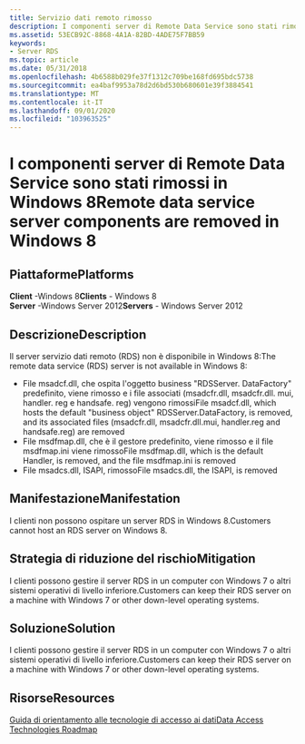 ```yaml
---
title: Servizio dati remoto rimosso
description: I componenti server di Remote Data Service sono stati rimossi in Windows 8
ms.assetid: 53ECB92C-8868-4A1A-82BD-4ADE75F7BB59
keywords:
- Server RDS
ms.topic: article
ms.date: 05/31/2018
ms.openlocfilehash: 4b6588b029fe37f1312c709be168fd695bdc5738
ms.sourcegitcommit: ea4baf9953a78d2d6bd530b680601e39f3884541
ms.translationtype: MT
ms.contentlocale: it-IT
ms.lasthandoff: 09/01/2020
ms.locfileid: "103963525"
---
```

# <a name="remote-data-service-server-components-are-removed-in-windows-8"></a><span data-ttu-id="a0786-104">I componenti server di Remote Data Service sono stati rimossi in Windows 8</span><span class="sxs-lookup"><span data-stu-id="a0786-104">Remote data service server components are removed in Windows 8</span></span>

## <a name="platforms"></a><span data-ttu-id="a0786-105">Piattaforme</span><span class="sxs-lookup"><span data-stu-id="a0786-105">Platforms</span></span>

 <span data-ttu-id="a0786-106">**Client** -Windows 8</span><span class="sxs-lookup"><span data-stu-id="a0786-106">**Clients** - Windows 8</span></span>  
<span data-ttu-id="a0786-107">**Server** -Windows Server 2012</span><span class="sxs-lookup"><span data-stu-id="a0786-107">**Servers** - Windows Server 2012</span></span>  



## <a name="description"></a><span data-ttu-id="a0786-108">Descrizione</span><span class="sxs-lookup"><span data-stu-id="a0786-108">Description</span></span>

<span data-ttu-id="a0786-109">Il server servizio dati remoto (RDS) non è disponibile in Windows 8:</span><span class="sxs-lookup"><span data-stu-id="a0786-109">The remote data service (RDS) server is not available in Windows 8:</span></span>

-   <span data-ttu-id="a0786-110">File msadcf.dll, che ospita l'oggetto business "RDSServer. DataFactory" predefinito, viene rimosso e i file associati (msadcfr.dll, msadcfr.dll. mui, handler. reg e handsafe. reg) vengono rimossi</span><span class="sxs-lookup"><span data-stu-id="a0786-110">File msadcf.dll, which hosts the default "business object" RDSServer.DataFactory, is removed, and its associated files (msadcfr.dll, msadcfr.dll.mui, handler.reg and handsafe.reg) are removed</span></span>
-   <span data-ttu-id="a0786-111">File msdfmap.dll, che è il gestore predefinito, viene rimosso e il file msdfmap.ini viene rimosso</span><span class="sxs-lookup"><span data-stu-id="a0786-111">File msdfmap.dll, which is the default Handler, is removed, and the file msdfmap.ini is removed</span></span>
-   <span data-ttu-id="a0786-112">File msadcs.dll, ISAPI, rimosso</span><span class="sxs-lookup"><span data-stu-id="a0786-112">File msadcs.dll, the ISAPI, is removed</span></span>

## <a name="manifestation"></a><span data-ttu-id="a0786-113">Manifestazione</span><span class="sxs-lookup"><span data-stu-id="a0786-113">Manifestation</span></span>

<span data-ttu-id="a0786-114">I clienti non possono ospitare un server RDS in Windows 8.</span><span class="sxs-lookup"><span data-stu-id="a0786-114">Customers cannot host an RDS server on Windows 8.</span></span>

## <a name="mitigation"></a><span data-ttu-id="a0786-115">Strategia di riduzione del rischio</span><span class="sxs-lookup"><span data-stu-id="a0786-115">Mitigation</span></span>

<span data-ttu-id="a0786-116">I clienti possono gestire il server RDS in un computer con Windows 7 o altri sistemi operativi di livello inferiore.</span><span class="sxs-lookup"><span data-stu-id="a0786-116">Customers can keep their RDS server on a machine with Windows 7 or other down-level operating systems.</span></span>

## <a name="solution"></a><span data-ttu-id="a0786-117">Soluzione</span><span class="sxs-lookup"><span data-stu-id="a0786-117">Solution</span></span>

<span data-ttu-id="a0786-118">I clienti possono gestire il server RDS in un computer con Windows 7 o altri sistemi operativi di livello inferiore.</span><span class="sxs-lookup"><span data-stu-id="a0786-118">Customers can keep their RDS server on a machine with Windows 7 or other down-level operating systems.</span></span>

## <a name="resources"></a><span data-ttu-id="a0786-119">Risorse</span><span class="sxs-lookup"><span data-stu-id="a0786-119">Resources</span></span>

[<span data-ttu-id="a0786-120">Guida di orientamento alle tecnologie di accesso ai dati</span><span class="sxs-lookup"><span data-stu-id="a0786-120">Data Access Technologies Roadmap</span></span>](/sql/connect/connect-history?view=sqlallproducts-allversions)

 

 